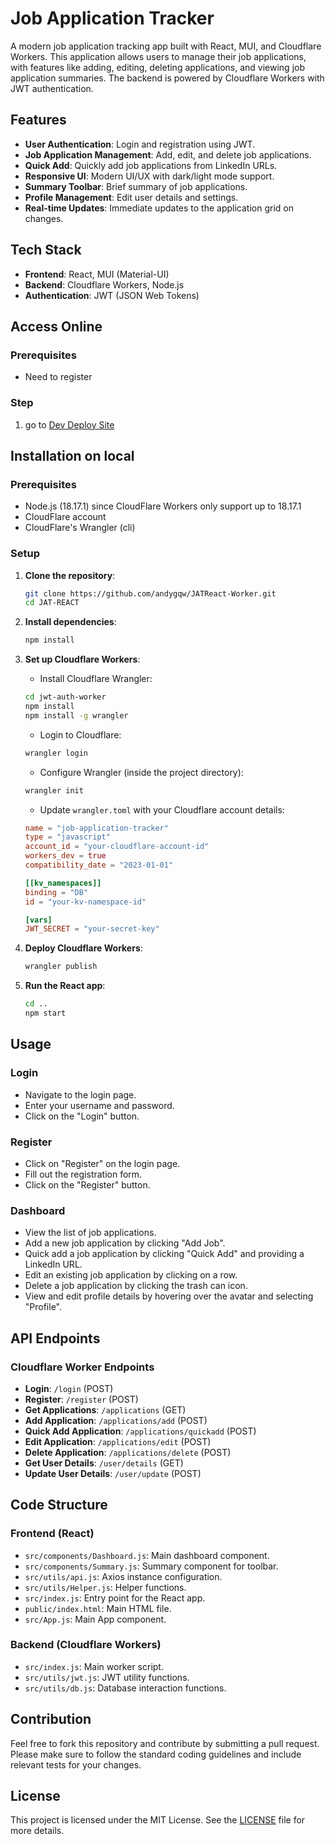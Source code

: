 # Job Application Tracker

A modern job application tracking app built with React, MUI, and Cloudflare Workers. This application allows users to manage their job applications, with features like adding, editing, deleting applications, and viewing job application summaries. The backend is powered by Cloudflare Workers with JWT authentication.

## Features

- **User Authentication**: Login and registration using JWT.
- **Job Application Management**: Add, edit, and delete job applications.
- **Quick Add**: Quickly add job applications from LinkedIn URLs.
- **Responsive UI**: Modern UI/UX with dark/light mode support.
- **Summary Toolbar**: Brief summary of job applications.
- **Profile Management**: Edit user details and settings.
- **Real-time Updates**: Immediate updates to the application grid on changes.

## Tech Stack

- **Frontend**: React, MUI (Material-UI)
- **Backend**: Cloudflare Workers, Node.js
- **Authentication**: JWT (JSON Web Tokens)

## Access Online

### Prerequisites

- Need to register

### Step
1. go to [Dev Deploy Site](https://jatreact-worker.pages.dev)

## Installation on local

### Prerequisites

- Node.js (18.17.1) since CloudFlare Workers only support up to 18.17.1
- CloudFlare account
- CloudFlare's Wrangler (cli)

### Setup

1. **Clone the repository**:

    ```bash
    git clone https://github.com/andygqw/JATReact-Worker.git
    cd JAT-REACT
    ```

2. **Install dependencies**:

    ```bash
    npm install
    ```

3. **Set up Cloudflare Workers**:

    - Install Cloudflare Wrangler:

    ```bash
    cd jwt-auth-worker
    npm install
    npm install -g wrangler
    ```

    - Login to Cloudflare:

    ```bash
    wrangler login
    ```

    - Configure Wrangler (inside the project directory):

    ```bash
    wrangler init
    ```

    - Update `wrangler.toml` with your Cloudflare account details:

    ```toml
    name = "job-application-tracker"
    type = "javascript"
    account_id = "your-cloudflare-account-id"
    workers_dev = true
    compatibility_date = "2023-01-01"

    [[kv_namespaces]]
    binding = "DB"
    id = "your-kv-namespace-id"

    [vars]
    JWT_SECRET = "your-secret-key"
    ```

4. **Deploy Cloudflare Workers**:

    ```bash
    wrangler publish
    ```

5. **Run the React app**:

    ```bash
    cd ..
    npm start
    ```

## Usage

### Login

- Navigate to the login page.
- Enter your username and password.
- Click on the "Login" button.

### Register

- Click on "Register" on the login page.
- Fill out the registration form.
- Click on the "Register" button.

### Dashboard

- View the list of job applications.
- Add a new job application by clicking "Add Job".
- Quick add a job application by clicking "Quick Add" and providing a LinkedIn URL.
- Edit an existing job application by clicking on a row.
- Delete a job application by clicking the trash can icon.
- View and edit profile details by hovering over the avatar and selecting "Profile".

## API Endpoints

### Cloudflare Worker Endpoints

- **Login**: `/login` (POST)
- **Register**: `/register` (POST)
- **Get Applications**: `/applications` (GET)
- **Add Application**: `/applications/add` (POST)
- **Quick Add Application**: `/applications/quickadd` (POST)
- **Edit Application**: `/applications/edit` (POST)
- **Delete Application**: `/applications/delete` (POST)
- **Get User Details**: `/user/details` (GET)
- **Update User Details**: `/user/update` (POST)

## Code Structure

### Frontend (React)

- `src/components/Dashboard.js`: Main dashboard component.
- `src/components/Summary.js`: Summary component for toolbar.
- `src/utils/api.js`: Axios instance configuration.
- `src/utils/Helper.js`: Helper functions.
- `src/index.js`: Entry point for the React app.
- `public/index.html`: Main HTML file.
- `src/App.js`: Main App component.

### Backend (Cloudflare Workers)

- `src/index.js`: Main worker script.
- `src/utils/jwt.js`: JWT utility functions.
- `src/utils/db.js`: Database interaction functions.

## Contribution

Feel free to fork this repository and contribute by submitting a pull request. Please make sure to follow the standard coding guidelines and include relevant tests for your changes.

## License

This project is licensed under the MIT License. See the [LICENSE](LICENSE) file for more details.